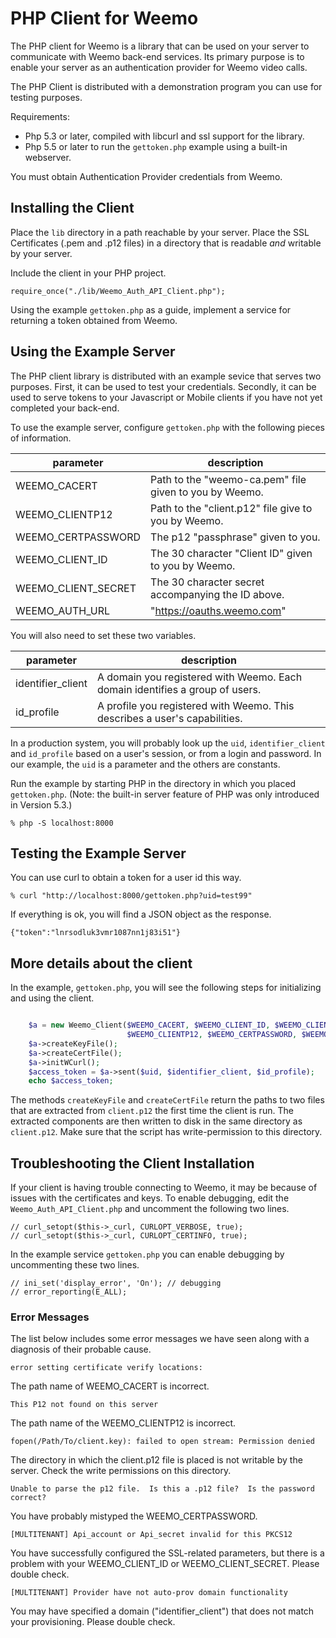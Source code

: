 # PHP Client for Weemo

The PHP client for Weemo is a library that can be used on your server to communicate with Weemo back-end services.  Its primary purpose is to enable your server as an authentication provider for Weemo video calls.

The PHP Client is distributed with a demonstration program you can use for testing purposes.

Requirements:

- Php 5.3 or later, compiled with libcurl and ssl support for the library.
- Php 5.5 or later to run the ```gettoken.php``` example using a built-in webserver.

You must obtain Authentication Provider credentials from Weemo.


## Installing the Client

Place the ```lib``` directory in a path reachable by your server.  Place the SSL Certificates (.pem and .p12 files) in a directory that is readable *and* writable by your server.

Include the client in your PHP project.

    require_once("./lib/Weemo_Auth_API_Client.php");


Using the example ```gettoken.php``` as a guide, implement a service for returning a token obtained from Weemo.


## Using the Example Server

The PHP client library is distributed with an example sevice that
serves two purposes.  First, it can be used to test your credentials.
Secondly, it can be used to serve tokens to your Javascript or Mobile
clients if you have not yet completed your back-end.

To use the example server, configure ```gettoken.php``` with
the following pieces of information.

| parameter    | description |
|--------------|-------------|
| WEEMO_CACERT         | Path to the "weemo-ca.pem" file given to you by Weemo. |
| WEEMO_CLIENTP12      | Path to the "client.p12" file give to you by Weemo. |
| WEEMO_CERTPASSWORD   | The p12 "passphrase" given to you. |
| WEEMO_CLIENT_ID      | The 30 character "Client ID" given to you by Weemo. |
| WEEMO_CLIENT_SECRET  | The 30 character secret accompanying the ID above. |
| WEEMO_AUTH_URL       | "https://oauths.weemo.com" |

You will also need to set these two variables.

| parameter    | description |
|--------------|-------------|
| identifier_client | A domain you registered with Weemo. Each domain identifies a group of users. |
| id_profile        | A profile you registered with Weemo.  This describes a user's capabilities. |

In a production system, you will probably look up the ```uid```, ```identifier_client``` and ```id_profile``` based on a user's session, or from a login and password.  In our example, the ```uid``` is a parameter and the others are constants.

Run the example by starting PHP in the directory in which you placed ```gettoken.php```.  (Note: the built-in server feature of PHP was only introduced in Version 5.3.)

    % php -S localhost:8000


## Testing the Example Server

You can use curl to obtain a token for a user id this way.

    % curl "http://localhost:8000/gettoken.php?uid=test99"

If everything is ok, you will find a JSON object as the response.

    {"token":"lnrsodluk3vmr1087nn1j83i51"}


## More details about the client

In the example, ```gettoken.php```, you will see the following steps for initializing and using the client.  

```php

    $a = new Weemo_Client($WEEMO_CACERT, $WEEMO_CLIENT_ID, $WEEMO_CLIENT_SECRET,
                          $WEEMO_CLIENTP12, $WEEMO_CERTPASSWORD, $WEEMO_AUTH_URL);
    $a->createKeyFile(); 
    $a->createCertFile();
    $a->initWCurl();
    $access_token = $a->sent($uid, $identifier_client, $id_profile);
    echo $access_token;

```

The methods ```createKeyFile``` and ```createCertFile``` return the
paths to two files that are extracted from ```client.p12``` the first
time the client is run.  The extracted components are then written to
disk in the same directory as ```client.p12```.  Make sure that the
script has write-permission to this directory.

## Troubleshooting the Client Installation

If your client is having trouble connecting to Weemo, it may be because of issues with the certificates and keys.  To enable debugging, edit the ```Weemo_Auth_API_Client.php``` and uncomment the following two lines.

    // curl_setopt($this->_curl, CURLOPT_VERBOSE, true);
    // curl_setopt($this->_curl, CURLOPT_CERTINFO, true);

In the example service ```gettoken.php``` you can enable debugging by uncommenting these two lines.

    // ini_set('display_error', 'On'); // debugging
    // error_reporting(E_ALL);


### Error Messages

The list below includes some error messages we have seen along with a diagnosis of their probable cause.

    error setting certificate verify locations:

The path name of WEEMO_CACERT is incorrect.

    This P12 not found on this server

The path name of the WEEMO_CLIENTP12 is incorrect.

    fopen(/Path/To/client.key): failed to open stream: Permission denied

The directory in which the client.p12 file is placed is not writable by the server.  Check the write permissions on this directory.

    Unable to parse the p12 file.  Is this a .p12 file?  Is the password correct?

You have probably mistyped the WEEMO_CERTPASSWORD.

    [MULTITENANT] Api_account or Api_secret invalid for this PKCS12

You have successfully configured the SSL-related parameters, but there is a problem with your WEEMO_CLIENT_ID or WEEMO_CLIENT_SECRET.  Please double check.

    [MULTITENANT] Provider have not auto-prov domain functionality

You may have specified a domain ("identifier_client") that does not match your provisioning.  Please double check.
